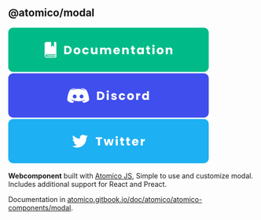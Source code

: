 ## @atomico/modal

[![doc](https://raw.githubusercontent.com/atomicojs/atomico/brand/link-to-doc.svg)](https://atomico.gitbook.io/doc/atomico/atomico-components/modal) [![Discord](https://raw.githubusercontent.com/atomicojs/atomico/brand/link-to-discord.svg)](https://discord.gg/7z3rNhmkNE) [![Twitter](https://raw.githubusercontent.com/atomicojs/atomico/brand/link-to-twitter.svg)](https://twitter.com/atomicojs)

**Webcomponent** built with [Atomico JS](https://atomicojs.dev), Simple to use and customize modal. Includes additional support for React and Preact.

Documentation in [atomico.gitbook.io/doc/atomico/atomico-components/modal](https://atomico.gitbook.io/doc/atomico/atomico-components/modal).
